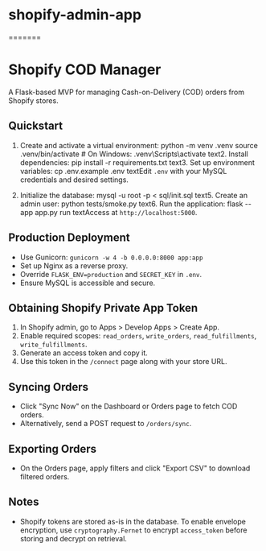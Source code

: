 # shopify-admin-app
=======

# Shopify COD Manager

A Flask-based MVP for managing Cash-on-Delivery (COD) orders from Shopify stores.

## Quickstart

1. Create and activate a virtual environment:
python -m venv .venv
source .venv/bin/activate  # On Windows: .venv\Scripts\activate
text2. Install dependencies:
pip install -r requirements.txt
text3. Set up environment variables:
cp .env.example .env
textEdit `.env` with your MySQL credentials and desired settings.

4. Initialize the database:
mysql -u root -p < sql/init.sql
text5. Create an admin user:
python tests/smoke.py
text6. Run the application:
flask --app app.py run
textAccess at `http://localhost:5000`.

## Production Deployment

- Use Gunicorn: `gunicorn -w 4 -b 0.0.0.0:8000 app:app`
- Set up Nginx as a reverse proxy.
- Override `FLASK_ENV=production` and `SECRET_KEY` in `.env`.
- Ensure MySQL is accessible and secure.

## Obtaining Shopify Private App Token

1. In Shopify admin, go to Apps > Develop Apps > Create App.
2. Enable required scopes: `read_orders`, `write_orders`, `read_fulfillments`, `write_fulfillments`.
3. Generate an access token and copy it.
4. Use this token in the `/connect` page along with your store URL.

## Syncing Orders

- Click "Sync Now" on the Dashboard or Orders page to fetch COD orders.
- Alternatively, send a POST request to `/orders/sync`.

## Exporting Orders

- On the Orders page, apply filters and click "Export CSV" to download filtered orders.

## Notes

- Shopify tokens are stored as-is in the database. To enable envelope encryption, use `cryptography.Fernet` to encrypt `access_token` before storing and decrypt on retrieval.